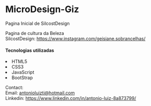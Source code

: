# MicroDesign-Giz
Pagina Inicial de SilcostDesign

  Pagina de cultura da Beleza<br>
  SilcostDesign: https://www.instagram.com/geisiane.sobrancelhas/
  
  <h4>Tecnologias utilizadas</h4>
  <li> HTML5
  <li> CSS3
  <li> JavaScript
  <li> BootStrap
    
    
Contact:<br>
Email: antonioluizti@hotmail.com<br>
Linkedin: https://www.linkedin.com/in/antonio-luiz-8a873799/
    
